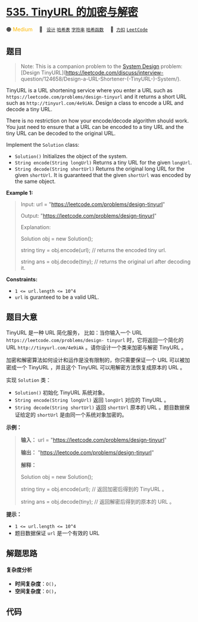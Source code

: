 # [535. TinyURL 的加密与解密](https://2xiao.github.io/leetcode-js/problem/0535.html)

🟠 <font color=#ffb800>Medium</font>&emsp; 🔖&ensp; [`设计`](/tag/design.md) [`哈希表`](/tag/hash-table.md) [`字符串`](/tag/string.md) [`哈希函数`](/tag/hash-function.md)&emsp; 🔗&ensp;[`力扣`](https://leetcode.cn/problems/encode-and-decode-tinyurl) [`LeetCode`](https://leetcode.com/problems/encode-and-decode-tinyurl)

## 题目

> Note: This is a companion problem to the [System
> Design](https://leetcode.com/discuss/interview-question/system-design/)
> problem: [Design TinyURL](https://leetcode.com/discuss/interview-
> question/124658/Design-a-URL-Shortener-\(-TinyURL-\)-System/).

TinyURL is a URL shortening service where you enter a URL such as
`https://leetcode.com/problems/design-tinyurl` and it returns a short URL such
as `http://tinyurl.com/4e9iAk`. Design a class to encode a URL and decode a
tiny URL.

There is no restriction on how your encode/decode algorithm should work. You
just need to ensure that a URL can be encoded to a tiny URL and the tiny URL
can be decoded to the original URL.

Implement the `Solution` class:

  * `Solution()` Initializes the object of the system.
  * `String encode(String longUrl)` Returns a tiny URL for the given `longUrl`.
  * `String decode(String shortUrl)` Returns the original long URL for the given `shortUrl`. It is guaranteed that the given `shortUrl` was encoded by the same object.



**Example 1:**

> Input: url = "https://leetcode.com/problems/design-tinyurl"
> 
> Output: "https://leetcode.com/problems/design-tinyurl"
> 
> 
> 
> Explanation:
> 
> Solution obj = new Solution();
> 
> string tiny = obj.encode(url); // returns the encoded tiny url.
> 
> string ans = obj.decode(tiny); // returns the original url after decoding it.

**Constraints:**

  * `1 <= url.length <= 10^4`
  * `url` is guranteed to be a valid URL.


## 题目大意

TinyURL 是一种 URL 简化服务， 比如：当你输入一个 URL `https://leetcode.com/problems/design-
tinyurl` 时，它将返回一个简化的URL `http://tinyurl.com/4e9iAk` 。请你设计一个类来加密与解密 TinyURL 。

加密和解密算法如何设计和运作是没有限制的，你只需要保证一个 URL 可以被加密成一个 TinyURL ，并且这个 TinyURL 可以用解密方法恢复成原本的
URL 。

实现 `Solution` 类：

  * `Solution()` 初始化 TinyURL 系统对象。
  * `String encode(String longUrl)` 返回 `longUrl` 对应的 TinyURL 。
  * `String decode(String shortUrl)` 返回 `shortUrl` 原本的 URL 。题目数据保证给定的 `shortUrl` 是由同一个系统对象加密的。



**示例：**

> 
> 
> 
> 
> 
> **输入：** url = "https://leetcode.com/problems/design-tinyurl"
> 
> **输出：** "https://leetcode.com/problems/design-tinyurl"
> 
> 
> 
> **解释：**
> 
> Solution obj = new Solution();
> 
> string tiny = obj.encode(url); // 返回加密后得到的 TinyURL 。
> 
> string ans = obj.decode(tiny); // 返回解密后得到的原本的 URL 。
> 
> 



**提示：**

  * `1 <= url.length <= 10^4`
  * 题目数据保证 `url` 是一个有效的 URL


## 解题思路

#### 复杂度分析

- **时间复杂度**：`O()`，
- **空间复杂度**：`O()`，

## 代码

```javascript

```